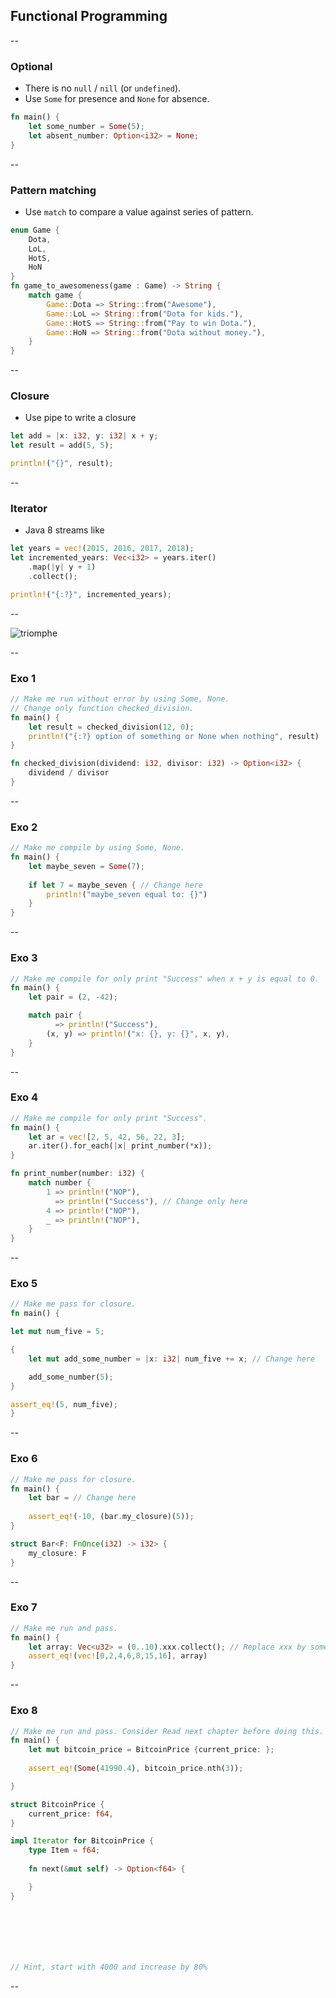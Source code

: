 ## Functional Programming

--

### Optional

* There is no ```null``` / ```nill``` (or ```undefined```).
* Use ````Some```` for presence and ```None``` for absence.

```rust
fn main() {
    let some_number = Some(5);
    let absent_number: Option<i32> = None;
}
``` 

--

### Pattern matching

* Use ````match```` to compare a value against series of pattern.

```rust
enum Game {
    Dota,
    LoL,
    HotS,
    HoN
}
fn game_to_awesomeness(game : Game) -> String {
    match game {
        Game::Dota => String::from("Awesome"),
        Game::LoL => String::from("Dota for kids."),
        Game::HotS => String::from("Pay to win Dota."),
        Game::HoN => String::from("Dota without money."),
    }
}
``` 

--

### Closure

* Use pipe to write a closure

```Rust
let add = |x: i32, y: i32| x + y;
let result = add(5, 5);

println!("{}", result);
```

--

### Iterator

* Java 8 streams like

```Rust
let years = vec!(2015, 2016, 2017, 2018);
let incremented_years: Vec<i32> = years.iter()
    .map(|y| y + 1)
    .collect();

println!("{:?}", incremented_years);
```

--

![triomphe](https://xebia-france.github.io/xke-rs/images/triomphe.png) <!-- .element: class="borderless medium" -->

--

### Exo 1

````rust
// Make me run without error by using Some, None.
// Change only function checked_division.
fn main() {
    let result = checked_division(12, 0);
    println!("{:?} option of something or None when nothing", result)
}

fn checked_division(dividend: i32, divisor: i32) -> Option<i32> {
    dividend / divisor
}

````

--

### Exo 2

````rust
// Make me compile by using Some, None.
fn main() {
    let maybe_seven = Some(7);
    
    if let 7 = maybe_seven { // Change here
        println!("maybe_seven equal to: {}")
    }
}

````

--

### Exo 3

````rust
// Make me compile for only print "Success" when x + y is equal to 0.
fn main() {
    let pair = (2, -42);

    match pair {
          => println!("Success"),
        (x, y) => println!("x: {}, y: {}", x, y),
    }
}

````

--

### Exo 4

````rust
// Make me compile for only print "Success".
fn main() {
    let ar = vec![2, 5, 42, 56, 22, 3];
    ar.iter().for_each(|x| print_number(*x));
}

fn print_number(number: i32) {
    match number {
        1 => println!("NOP"),
          => println!("Success"), // Change only here
        4 => println!("NOP"),
        _ => println!("NOP"),
    }
}

````

--

### Exo 5

````rust
// Make me pass for closure.
fn main() {

let mut num_five = 5;

{
    let mut add_some_number = |x: i32| num_five += x; // Change here

    add_some_number(5);
}

assert_eq!(5, num_five);
}
````

--

### Exo 6

````rust
// Make me pass for closure.
fn main() {
    let bar = // Change here
    
    assert_eq!(-10, (bar.my_closure)(5));
}

struct Bar<F: FnOnce(i32) -> i32> {
    my_closure: F
}
````

--

### Exo 7

````rust
// Make me run and pass.
fn main() {
    let array: Vec<u32> = (0..10).xxx.collect(); // Replace xxx by something
    assert_eq!(vec![0,2,4,6,8,15,16], array)
}

````

--

### Exo 8

````rust
// Make me run and pass. Consider Read next chapter before doing this.
fn main() {
    let mut bitcoin_price = BitcoinPrice {current_price: };
    
    assert_eq!(Some(41990.4), bitcoin_price.nth(3));

}

struct BitcoinPrice {
    current_price: f64,
}

impl Iterator for BitcoinPrice {
    type Item = f64;
    
    fn next(&mut self) -> Option<f64> {

    }
}







// Hint, start with 4000 and increase by 80%
````

--
